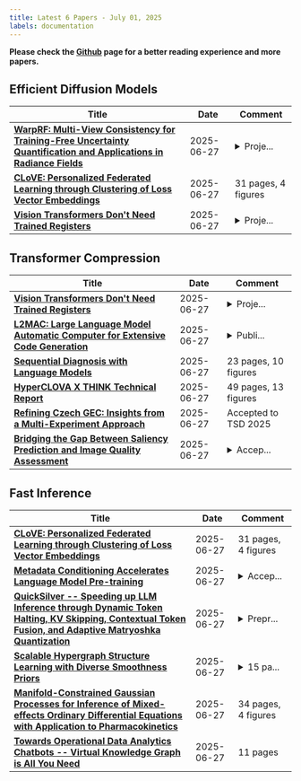 ```yaml
---
title: Latest 6 Papers - July 01, 2025
labels: documentation
---
```

**Please check the [Github](https://github.com/zezhishao/MTS_Daily_ArXiv) page for a better reading experience and more papers.**

## Efficient Diffusion Models
| **Title** | **Date** | **Comment** |
| --- | --- | --- |
| **[WarpRF: Multi-View Consistency for Training-Free Uncertainty Quantification and Applications in Radiance Fields](http://arxiv.org/abs/2506.22433v1)** | 2025-06-27 | <details><summary>Proje...</summary><p>Project page: https://kuis-ai.github.io/WarpRF/</p></details> |
| **[CLoVE: Personalized Federated Learning through Clustering of Loss Vector Embeddings](http://arxiv.org/abs/2506.22427v1)** | 2025-06-27 | 31 pages, 4 figures |
| **[Vision Transformers Don't Need Trained Registers](http://arxiv.org/abs/2506.08010v4)** | 2025-06-27 | <details><summary>Proje...</summary><p>Project page and code: https://avdravid.github.io/test-time-registers</p></details> |

## Transformer Compression
| **Title** | **Date** | **Comment** |
| --- | --- | --- |
| **[Vision Transformers Don't Need Trained Registers](http://arxiv.org/abs/2506.08010v4)** | 2025-06-27 | <details><summary>Proje...</summary><p>Project page and code: https://avdravid.github.io/test-time-registers</p></details> |
| **[L2MAC: Large Language Model Automatic Computer for Extensive Code Generation](http://arxiv.org/abs/2310.02003v6)** | 2025-06-27 | <details><summary>Publi...</summary><p>Published in The Twelfth International Conference on Learning Representations (ICLR), 2024. Copyright 2023 by the author(s)</p></details> |
| **[Sequential Diagnosis with Language Models](http://arxiv.org/abs/2506.22405v1)** | 2025-06-27 | 23 pages, 10 figures |
| **[HyperCLOVA X THINK Technical Report](http://arxiv.org/abs/2506.22403v1)** | 2025-06-27 | 49 pages, 13 figures |
| **[Refining Czech GEC: Insights from a Multi-Experiment Approach](http://arxiv.org/abs/2506.22402v1)** | 2025-06-27 | Accepted to TSD 2025 |
| **[Bridging the Gap Between Saliency Prediction and Image Quality Assessment](http://arxiv.org/abs/2405.04997v2)** | 2025-06-27 | <details><summary>Accep...</summary><p>Accepted to EUSIPCO 2025</p></details> |

## Fast Inference
| **Title** | **Date** | **Comment** |
| --- | --- | --- |
| **[CLoVE: Personalized Federated Learning through Clustering of Loss Vector Embeddings](http://arxiv.org/abs/2506.22427v1)** | 2025-06-27 | 31 pages, 4 figures |
| **[Metadata Conditioning Accelerates Language Model Pre-training](http://arxiv.org/abs/2501.01956v3)** | 2025-06-27 | <details><summary>Accep...</summary><p>Accepted to ICML 2025. Code available at https://github.com/princeton-pli/MeCo</p></details> |
| **[QuickSilver -- Speeding up LLM Inference through Dynamic Token Halting, KV Skipping, Contextual Token Fusion, and Adaptive Matryoshka Quantization](http://arxiv.org/abs/2506.22396v1)** | 2025-06-27 | <details><summary>Prepr...</summary><p>Preprint. Under submission</p></details> |
| **[Scalable Hypergraph Structure Learning with Diverse Smoothness Priors](http://arxiv.org/abs/2504.03583v2)** | 2025-06-27 | <details><summary>15 pa...</summary><p>15 pages, 7 figures, submitted to IEEE for possible publication; Section I includes more applications, comparisons, and enumerated list of novel contributions; removed numerical analysis of TV terms in Section II, added more general discussion; updated Algorithm 1 and corresponding text; third experiment of Section V-C replaced with new experiment</p></details> |
| **[Manifold-Constrained Gaussian Processes for Inference of Mixed-effects Ordinary Differential Equations with Application to Pharmacokinetics](http://arxiv.org/abs/2506.22313v1)** | 2025-06-27 | 34 pages, 4 figures |
| **[Towards Operational Data Analytics Chatbots -- Virtual Knowledge Graph is All You Need](http://arxiv.org/abs/2506.22267v1)** | 2025-06-27 | 11 pages |

